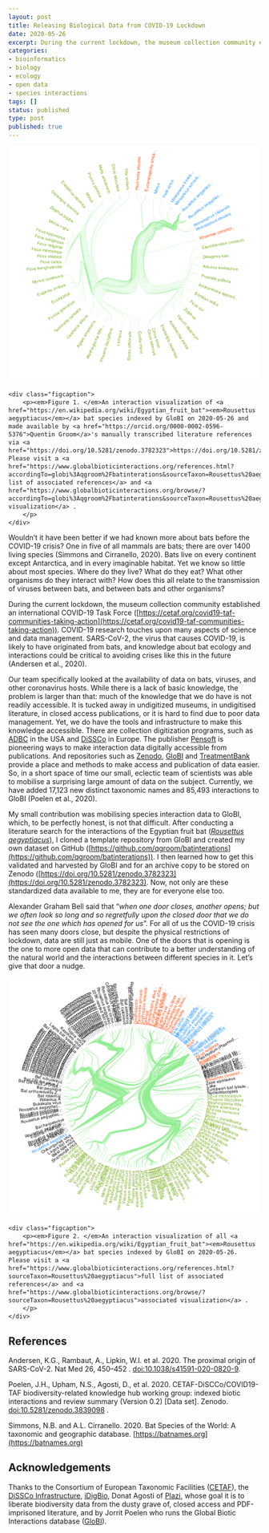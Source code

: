 ```yaml
---
layout: post
title: Releasing Biological Data from COVID-19 Lockdown
date: 2020-05-26
excerpt: During the current lockdown, the museum collection community established an international COVID-19 Task Force. COVID-19 research touches upon many aspects of science and data management. SARS-CoV-2, the virus that causes COVID-19, is likely to have originated from bats, and knowledge about bat ecology and interactions could be critical to avoiding crises like this in the future (Andersen et al., 2020).
categories:
- bioinformatics
- biology
- ecology
- open data
- species interactions
tags: []
status: published
type: post
published: true
---
```


<div class="figure figure-globi left">
    <a href="https://www.globalbioticinteractions.org/browse/?accordingTo=globi%3Aqgroom%2Fbatinterations&sourceTaxon=Rousettus%20aegyptiacus"><img src="/assets/groom-bat-interactions.png" alt="Rousettus aegyptiacus"/></a>

    <div class="figcaption">
        <p><em>Figure 1. </em>An interaction visualization of <a href="https://en.wikipedia.org/wiki/Egyptian_fruit_bat"><em>Rousettus aegyptiacus</em></a> bat species indexed by GloBI on 2020-05-26 and made available by <a href="https://orcid.org/0000-0002-0596-5376">Quentin Groom</a>'s manually transcribed literature references via <a href="https://doi.org/10.5281/zenodo.3782323">https://doi.org/10.5281/zenodo.3782323</a>. Please visit a <a href="https://www.globalbioticinteractions.org/references.html?accordingTo=globi%3Aqgroom%2Fbatinterations&sourceTaxon=Rousettus%20aegyptiacus">full list of associated references</a> and <a href="https://www.globalbioticinteractions.org/browse/?accordingTo=globi%3Aqgroom%2Fbatinterations&sourceTaxon=Rousettus%20aegyptiacus">associated visualization</a> .
        </p>
    </div>
</div>

Wouldn’t it have been better if we had known more about bats before the COVID-19 crisis? One in five of all mammals are bats; there are over 1400 living species (Simmons and Cirranello, 2020). Bats live on every continent except Antarctica, and in every imaginable habitat. Yet we know so little about most species. Where do they live? What do they eat? What other organisms do they interact with? How does this all relate to the transmission of viruses between bats, and between bats and other organisms?

During the current lockdown, the museum collection community established an international COVID-19 Task Force ([https://cetaf.org/covid19-taf-communities-taking-action](https://cetaf.org/covid19-taf-communities-taking-action)). COVID-19 research touches upon many aspects of science and data management. SARS-CoV-2, the virus that causes COVID-19, is likely to have originated from bats, and knowledge about bat ecology and interactions could be critical to avoiding crises like this in the future (Andersen et al., 2020).

Our team specifically looked at the availability of data on bats, viruses, and other coronavirus hosts. While there is a lack of basic knowledge, the problem is larger than that:  much of the knowledge that we do have is not readily accessible. It is tucked away in undigitized museums, in undigitised literature, in closed access publications, or it is hard to find due to poor data management. Yet, we do have the tools and infrastructure to make this knowledge accessible. There are collection digitization programs, such as [ADBC](https://www.nsf.gov/funding/pgm_summ.jsp?pims_id=503559) in the USA and [DiSSCo](https://dissco.eu) in Europe. The publisher [Pensoft](https://pensoft.net/) is pioneering ways to make interaction data digitally accessible from publications. And repositories such as [Zenodo](https://zenodo.org), [GloBI](https://globalbioticinteractions.org) and [TreatmentBank](http://plazi.org/resources/treatmentbank/) provide a place and methods to make access and publication of data easier. So, in a short space of time our small, eclectic team of scientists was able to mobilise a surprising large amount of data on the subject. Currently, we have added 17,123 new distinct taxonomic names and 85,493 interactions to GloBI (Poelen et al., 2020).

My small contribution was mobilising species interaction data to GloBI, which, to be perfectly honest, is not that difficult. After conducting a literature search for the interactions of the Egyptian fruit bat ([_Rousettus aegyptiacus_](https://en.wikipedia.org/wiki/Egyptian_fruit_bat)), I cloned a template repository from GloBI and created my own dataset on GitHub ([https://github.com/qgroom/batinterations](https://github.com/qgroom/batinterations)). I then learned how to get this validated and harvested by GloBI and for an archive copy to be stored on Zenodo ([https://doi.org/10.5281/zenodo.3782323](https://doi.org/10.5281/zenodo.3782323). Now, not only are these standardized data available to me, they are for everyone else too.

Alexander Graham Bell said that “_when one door closes, another opens; but we often look so long and so regretfully upon the closed door that we do not see the one which has opened for us_”. For all of us the COVID-19 crisis has seen many doors close, but despite the physical restrictions of lockdown, data are still just as mobile. One of the doors that is opening is the one to more open data that can contribute to a better understanding of the natural world and the interactions between different species in it. Let’s give that door a nudge.

<div class="figure figure-globi right">
    <a href="https://www.globalbioticinteractions.org/browse/?sourceTaxon=Rousettus%20aegyptiacus"><img src="/assets/groom-bat-interactions-all.png" alt="Rousettus aegyptiacus all"/></a>

    <div class="figcaption">
        <p><em>Figure 2. </em>An interaction visualization of all <a href="https://en.wikipedia.org/wiki/Egyptian_fruit_bat"><em>Rousettus aegyptiacus</em></a> bat species indexed by GloBI on 2020-05-26. Please visit a <a href="https://www.globalbioticinteractions.org/references.html?sourceTaxon=Rousettus%20aegyptiacus">full list of associated references</a> and <a href="https://www.globalbioticinteractions.org/browse/?sourceTaxon=Rousettus%20aegyptiacus">associated visualization</a> .
        </p>
    </div>
</div>



## References

Andersen, K.G., Rambaut, A., Lipkin, W.I. et al. 2020. The proximal origin of SARS-CoV-2. Nat Med 26, 450–452 . [doi:10.1038/s41591-020-0820-9](https://doi.org/10.1038/s41591-020-0820-9).

Poelen, J.H., Upham, N.S., Agosti, D., et al. 2020. CETAF-DiSCCo/COVID19-TAF biodiversity-related knowledge hub working group: indexed biotic interactions and review summary (Version 0.2) [Data set]. Zenodo. [doi:10.5281/zenodo.3839098](http://doi.org/10.5281/zenodo.3839098) .

Simmons, N.B. and A.L. Cirranello. 2020. Bat Species of the World: A taxonomic and geographic database. [https://batnames.org](https://batnames.org)

## Acknowledgements

Thanks to the Consortium of European Taxonomic Facilities ([CETAF](https://cetaf.org)), the [DiSSCo Infrastructure](https://dissco.eu), [iDigBio](https://www.idigbio.org), Donat Agosti of [Plazi](https://plazi.org), whose goal it is to liberate biodiversity data from the dusty grave of, closed access and PDF-imprisoned literature, and by Jorrit Poelen who runs the Global Biotic Interactions database ([GloBI](https://globalbioticinteractions.org)).
